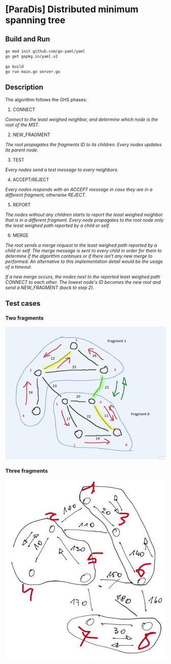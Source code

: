 # [ParaDis] Distributed minimum spanning tree

## Build and Run
```
go mod init github.com/go-yaml/yaml
go get gopkg.in/yaml.v2

go build
go run main.go server.go
```

## Description

The algorithm follows the GHS phases:

1. CONNECT

*Connect to the least weighed neighbor, and determine which node is the root of the MST.*

2. NEW_FRAGMENT

*The root propagates the fragments ID to its children. Every nodes updates its parent node.*

3. TEST

*Every nodes send a test message to every neighbors.*

4. ACCEPT/REJECT

*Every nodes responds with an ACCEPT message in case they are in a different fragment, otherwise REJECT.*

5. REPORT

*The nodes without any children starts to report the least weighed neighbor that is in a different fragment. Every node propagates to the root node only the least weighed path reported by a child or self.*

6. MERGE

*The root sends a merge request to the least weighed path reported by a child or self. The merge message is sent to every child in order for them to determine if the algorithm continues or if there isn't any new merge to performed. An alternative to this implementation detail would be the usage of a timeout.*

*If a new merge occurs, the nodes next to the reported least weighed path CONNECT to each other. The lowest node's ID becomes the new root and send a NEW_FRAGMENT (back to step 2).*

## Test cases
### Two fragments
![Test case 1](./img/test_case_2.png)

### Three fragments
![Test case 2](./img/test_case_3.png)
